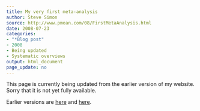```yaml
---
title: My very first meta-analysis
author: Steve Simon
source: http://www.pmean.com/08/FirstMetaAnalysis.html
date: 2008-07-23
categories:
- "*Blog post"
- 2008
- Being updated
- Systematic overviews
output: html_document
page_update: no
---
```


This page is currently being updated from the earlier version of my website. Sorry that it is not yet fully available.

<!---More--->


Earlier versions are [here][sim1] and [here][sim2].

[sim1]: http://www.pmean.com/08/FirstMetaAnalysis.html
[sim2]: http://new.pmean.com/first-meta-analysis/
